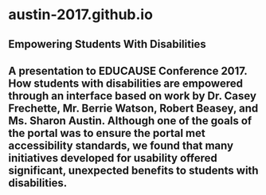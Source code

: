 # austin-2017.github.io
## Empowering Students With Disabilities
## A presentation to EDUCAUSE Conference 2017.   How students with disabilities are empowered through an interface based on work by Dr. Casey Frechette, Mr. Berrie Watson, Robert Beasey, and Ms. Sharon Austin.  Although one of the goals of the portal was to ensure the portal met accessibility standards, we found that many initiatives developed for usability offered significant, unexpected benefits to students with disabilities. 
